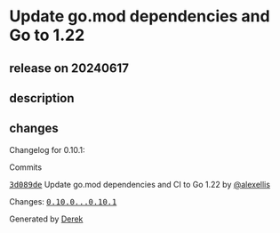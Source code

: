 # Update go.mod dependencies and Go to 1.22

## release on 20240617

## description

## changes

Changelog for 0.10.1:

Commits

<a class="commit-link" data-hovercard-type="commit" data-hovercard-url="https://github.com/openfaas/of-watchdog/commit/3d089deb994caa098f5b033a8424a8004591e652/hovercard" href="https://github.com/openfaas/of-watchdog/commit/3d089deb994caa098f5b033a8424a8004591e652"><tt>3d089de</tt></a> Update go.mod dependencies and CI to Go 1.22 by <a class="user-mention notranslate" data-hovercard-type="user" data-hovercard-url="/users/alexellis/hovercard" data-octo-click="hovercard-link-click" data-octo-dimensions="link_type:self" href="https://github.com/alexellis">@alexellis</a>

Changes: <a class="commit-link" href="https://github.com/openfaas/of-watchdog/compare/0.10.0...0.10.1"><tt>0.10.0...0.10.1</tt></a>

Generated by <a href="https://github.com/alexellis/derek/">Derek</a>

